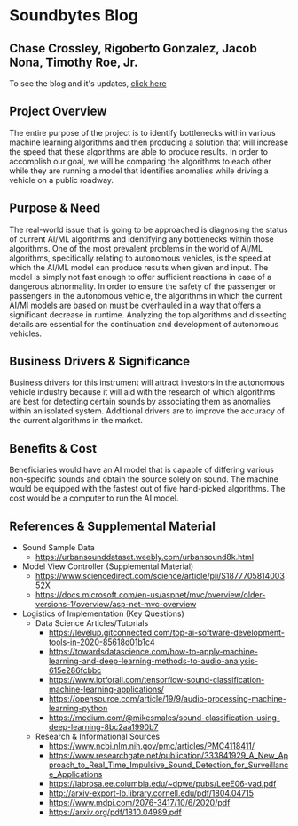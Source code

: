 # Soundbytes Blog
## Chase Crossley, Rigoberto Gonzalez, Jacob Nona, Timothy Roe, Jr.

To see the blog and it's updates, [click here](index.md) 

## Project Overview
The entire purpose of the project is to identify bottlenecks within various machine learning algorithms and then producing a solution that will increase the speed that these algorithms are able to produce results. In order to accomplish our goal, we will be comparing the algorithms to each other while they are running a model that identifies anomalies while driving a vehicle on a public roadway.

## Purpose & Need
The real-world issue that is going to be approached is diagnosing the status of current AI/ML algorithms and identifying any bottlenecks within those algorithms. One of the most prevalent problems in the world of AI/ML algorithms, specifically relating to autonomous vehicles, is the speed at which the AI/ML model can produce results when given and input. The model is simply not fast enough to offer sufficient reactions in case of a dangerous abnormality. In order to ensure the safety of the passenger or passengers in the autonomous vehicle, the algorithms in which the current AI/Ml models are based on must be overhauled in a way that offers a significant decrease in runtime. Analyzing the top algorithms and dissecting details are essential for the continuation and development of autonomous vehicles.

## Business Drivers & Significance
Business drivers for this instrument will attract investors in the autonomous vehicle industry because it will aid with the research of which algorithms are best for detecting certain sounds by associating them as anomalies within an isolated system. Additional drivers are to improve the accuracy of the current algorithms in the market. 

## Benefits & Cost
Beneficiaries would have an AI model that is capable of differing various non-specific sounds and obtain the source solely on sound. The machine would be equipped with the fastest out of five hand-picked algorithms. The cost would be a computer to run the AI model. 

## References & Supplemental Material
- Sound Sample Data
  - https://urbansounddataset.weebly.com/urbansound8k.html
- Model View Controller (Supplemental Material)
  - https://www.sciencedirect.com/science/article/pii/S187770581400352X
  - https://docs.microsoft.com/en-us/aspnet/mvc/overview/older-versions-1/overview/asp-net-mvc-overview
- Logistics of Implementation (Key Questions)
  - Data Science Articles/Tutorials
    - https://levelup.gitconnected.com/top-ai-software-development-tools-in-2020-85618d01b1c4
    - https://towardsdatascience.com/how-to-apply-machine-learning-and-deep-learning-methods-to-audio-analysis-615e286fcbbc
    - https://www.iotforall.com/tensorflow-sound-classification-machine-learning-applications/
    - https://opensource.com/article/19/9/audio-processing-machine-learning-python
    - https://medium.com/@mikesmales/sound-classification-using-deep-learning-8bc2aa1990b7
  - Research & Informational Sources
    - https://www.ncbi.nlm.nih.gov/pmc/articles/PMC4118411/
    - https://www.researchgate.net/publication/333841929_A_New_Approach_to_Real_Time_Impulsive_Sound_Detection_for_Surveillance_Applications
    - https://labrosa.ee.columbia.edu/~dpwe/pubs/LeeE06-vad.pdf
    - http://arxiv-export-lb.library.cornell.edu/pdf/1804.04715
    - https://www.mdpi.com/2076-3417/10/6/2020/pdf
    - https://arxiv.org/pdf/1810.04989.pdf
